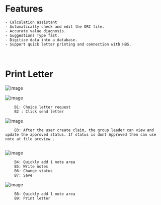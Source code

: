 # Features
    - Calculation assistant
    - Automatically check and edit the ORC file.
    - Accurate value diagnosis.
    - Suggestions Type fast.
    - Digitize data into a database.
    - Support quick letter printing and connection with HBS.
</br>

# Print Letter 
![image](/images/docs/print1.png)

![image](/images/docs/print2.png)

```
    B1: Choice letter request
    B2 : Click send letter
```

![image](/images/docs/print3.png)

```
    B3: After the user create claim, the group leader can view and update the approved status. If status is dont Approved then can use note at file preview .
    
```
![image](/images/docs/print4.png)


```
    B4: Quickly add 1 note area 
    B5: Write notes
    B6: Change status
    B7: Save
```

![image](/images/docs/print5.png)


```
    B8: Quickly add 1 note area 
    B9: Print letter

```
